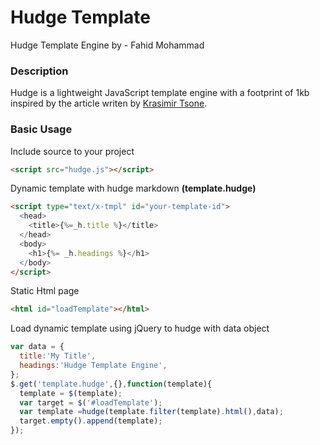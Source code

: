 # Hudge Template 
Hudge Template Engine by - Fahid Mohammad

### Description
Hudge is a lightweight JavaScript template engine with a footprint of 1kb inspired by the article writen by [Krasimir Tsone].

### Basic Usage
Include source to your project
```html
<script src="hudge.js"></script>
```
Dynamic template with hudge markdown **(template.hudge)**
```html
<script type="text/x-tmpl" id="your-template-id">  
  <head>
    <title>{%=_h.title %}</title>
  </head>
  <body>
    <h1>{%= _h.headings %}</h1>
  </body>
</script>
```
Static Html page
```html
<html id="loadTemplate"></html>
```
Load dynamic template using jQuery to hudge with data object
```js
var data = {
  title:'My Title',
  headings:'Hudge Template Engine',
};
$.get('template.hudge',{},function(template){
  template = $(template);
  var target = $('#loadTemplate');
  var template =hudge(template.filter(template).html(),data);
  target.empty().append(template);
});
```
[Krasimir Tsone]: <http://krasimirtsonev.com/blog/article/Javascript-template-engine-in-just-20-line>
